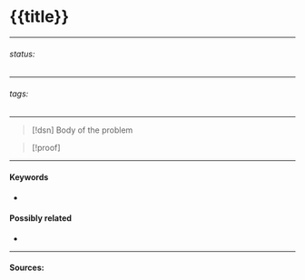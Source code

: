 # {{title}}
***
###### status: #
***
###### tags: # 
***
>[!dsn] Body of the problem
>

>[!proof]
>

***
#### Keywords
- 
#### Possibly related
- 
***
#### Sources: